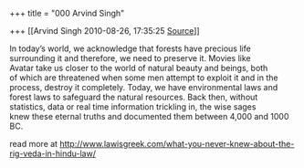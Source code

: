 +++
title = "000 Arvind Singh"

+++
[[Arvind Singh	2010-08-26, 17:35:25 [Source](https://groups.google.com/g/bvparishat/c/6F2ago7S9HY)]]



In today’s world, we acknowledge that forests have precious life  
surrounding it and therefore, we need to preserve it. Movies like  
Avatar take us closer to the world of natural beauty and beings, both  
of which are threatened when some men attempt to exploit it and in the  
process, destroy it completely. Today, we have environmental laws and  
forest laws to safeguard the natural resources. Back then, without  
statistics, data or real time information trickling in, the wise sages  
knew these eternal truths and documented them between 4,000 and 1000  
BC.  
  
read more at <http://www.lawisgreek.com/what-you-never-knew-about-the-rig-veda-in-hindu-law/>


